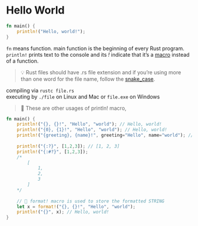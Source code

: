 # Hello World

```rust
fn main() {
    println!("Hello, world!");
}
```

```fn``` means function. main function is the beginning of every Rust program.  
```println!``` prints text to the console and its *!* indicate that it’s a [macro](https://doc.rust-lang.org/book/macros.html) instead of a function.

> 💡 Rust files should have .rs file extension and if you’re using more than one word for the file name, follow the [snake_case](https://en.wikipedia.org/wiki/Snake_case).

compiling via ```rustc file.rs```  
executing by ```./file``` on Linux and Mac or ```file.exe``` on Windows

    
    
   
> 💯 These are other usages of println! macro,

```rust
fn main() {
    println!("{}, {}!", "Hello", "world"); // Hello, world!
    println!("{0}, {1}!", "Hello", "world"); // Hello, world!
    println!("{greeting}, {name}!", greeting="Hello", name="world"); // Hello, world!
    
    println!("{:?}", [1,2,3]); // [1, 2, 3]
    println!("{:#?}", [1,2,3]);
    /*
        [
            1,
            2,
            3
        ]
    */
    
    // 🔎 format! macro is used to store the formatted STRING
    let x = format!("{}, {}!", "Hello", "world");
    println!("{}", x); // Hello, world!
}
```
